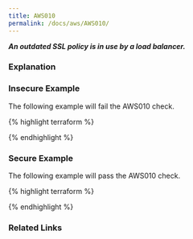 ```yaml
---
title: AWS010
permalink: /docs/aws/AWS010/
---
```


***An outdated SSL policy is in use by a load balancer.***

### Explanation






### Insecure Example

The following example will fail the AWS010 check.

{% highlight terraform %}



{% endhighlight %}



### Secure Example

The following example will pass the AWS010 check.

{% highlight terraform %}



{% endhighlight %}


### Related Links


